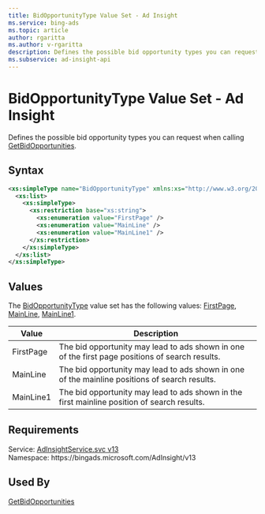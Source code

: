 ```yaml
---
title: BidOpportunityType Value Set - Ad Insight
ms.service: bing-ads
ms.topic: article
author: rgaritta
ms.author: v-rgaritta
description: Defines the possible bid opportunity types you can request when calling GetBidOpportunities.
ms.subservice: ad-insight-api
---
```

# BidOpportunityType Value Set - Ad Insight
Defines the possible bid opportunity types you can request when calling [GetBidOpportunities](getbidopportunities.md).

## Syntax
```xml
<xs:simpleType name="BidOpportunityType" xmlns:xs="http://www.w3.org/2001/XMLSchema">
  <xs:list>
    <xs:simpleType>
      <xs:restriction base="xs:string">
        <xs:enumeration value="FirstPage" />
        <xs:enumeration value="MainLine" />
        <xs:enumeration value="MainLine1" />
      </xs:restriction>
    </xs:simpleType>
  </xs:list>
</xs:simpleType>
```

## <a name="values"></a>Values

The [BidOpportunityType](bidopportunitytype.md) value set has the following values: [FirstPage](#firstpage), [MainLine](#mainline), [MainLine1](#mainline1).

|Value|Description|
|-----------|---------------|
|<a name="firstpage"></a>FirstPage|The bid opportunity may lead to ads shown in one of the first page positions of search results.|
|<a name="mainline"></a>MainLine|The bid opportunity may lead to ads shown in one of the mainline positions of search results.|
|<a name="mainline1"></a>MainLine1|The bid opportunity may lead to ads shown in the first mainline position of search results.|

## Requirements
Service: [AdInsightService.svc v13](https://adinsight.api.bingads.microsoft.com/Api/Advertiser/AdInsight/v13/AdInsightService.svc)  
Namespace: https\://bingads.microsoft.com/AdInsight/v13  

## Used By
[GetBidOpportunities](getbidopportunities.md)  
